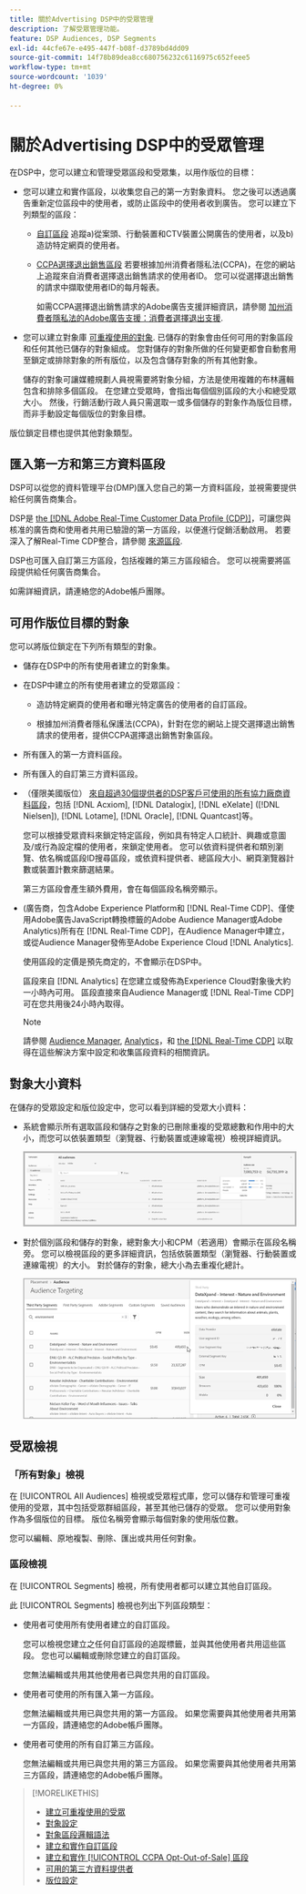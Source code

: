 ```yaml
---
title: 關於Advertising DSP中的受眾管理
description: 了解受眾管理功能。
feature: DSP Audiences, DSP Segments
exl-id: 44cfe67e-e495-447f-b08f-d3789bd4dd09
source-git-commit: 14f78b89dea8cc680756232c6116975c652feee5
workflow-type: tm+mt
source-wordcount: '1039'
ht-degree: 0%

---
```


# 關於Advertising DSP中的受眾管理

在DSP中，您可以建立和管理受眾區段和受眾集，以用作版位的目標：

* 您可以建立和實作區段，以收集您自己的第一方對象資料。 您之後可以透過廣告重新定位區段中的使用者，或防止區段中的使用者收到廣告。 您可以建立下列類型的區段：

   * [自訂區段](/help/dsp/audiences/custom-segment-create.md) 追蹤a)從案頭、行動裝置和CTV裝置公開廣告的使用者，以及b)造訪特定網頁的使用者。

   * [CCPA選擇退出銷售區段](/help/dsp/audiences/ccpa-opt-out-segment-create.md) 若要根據加州消費者隱私法(CCPA)，在您的網站上追蹤來自消費者選擇退出銷售請求的使用者ID。 您可以從選擇退出銷售的請求中擷取使用者ID的每月報表。

      如需CCPA選擇退出銷售請求的Adobe廣告支援詳細資訊，請參閱 [加州消費者隱私法的Adobe廣告支援：消費者選擇退出支援](/help/privacy/ccpa/ccpa-opt-out-of-sale.md).

* 您可以建立對象庫 [可重複使用的對象](/help/dsp/audiences/reusable-audience-create.md). 已儲存的對象會由任何可用的對象區段和任何其他已儲存的對象組成。 您對儲存的對象所做的任何變更都會自動套用至鎖定或排除對象的所有版位，以及包含儲存對象的所有其他對象。

   儲存的對象可讓媒體規劃人員視需要將對象分組，方法是使用複雜的布林邏輯包含和排除多個區段。 在您建立受眾時，會指出每個個別區段的大小和總受眾大小。 然後，行銷活動行政人員只需選取一或多個儲存的對象作為版位目標，而非手動設定每個版位的對象目標。

版位鎖定目標也提供其他對象類型。

## 匯入第一方和第三方資料區段

DSP可以從您的資料管理平台(DMP)匯入您自己的第一方資料區段，並視需要提供給任何廣告商集合。

DSP是 [the [!DNL Adobe Real-Time Customer Data Profile (CDP)]](https://experienceleague.adobe.com/docs/experience-platform/rtcdp/overview.html)，可讓您與核准的廣告商和使用者共用已驗證的第一方區段，以便進行促銷活動啟用。 若要深入了解Real-Time CDP整合，請參閱 [來源區段](/help/dsp/audiences/sources/source-about.md).

DSP也可匯入自訂第三方區段，包括複雜的第三方區段組合。 您可以視需要將區段提供給任何廣告商集合。

如需詳細資訊，請連絡您的Adobe帳戶團隊。

## 可用作版位目標的對象

您可以將版位鎖定在下列所有類型的對象。

* 儲存在DSP中的所有使用者建立的對象集。

* 在DSP中建立的所有使用者建立的受眾區段：

   * 造訪特定網頁的使用者和曝光特定廣告的使用者的自訂區段。

   * 根據加州消費者隱私保護法(CCPA)，針對在您的網站上提交選擇退出銷售請求的使用者，提供CCPA選擇退出銷售對象區段。

* 所有匯入的第一方資料區段。

* 所有匯入的自訂第三方資料區段。

* （僅限美國版位） [來自超過30個提供者的DSP客戶可使用的所有協力廠商資料區段](/help/dsp/audiences/third-party-data-providers.md)，包括 [!DNL Acxiom], [!DNL Datalogix], [!DNL eXelate] ([!DNL Nielsen]), [!DNL Lotame], [!DNL Oracle], [!DNL Quantcast]等。

   您可以根據受眾資料來鎖定特定區段，例如具有特定人口統計、興趣或意圖及/或行為設定檔的使用者，來鎖定使用者。 您可以依資料提供者和類別瀏覽、依名稱或區段ID搜尋區段，或依資料提供者、總區段大小、網頁瀏覽器計數或裝置計數來篩選結果。

   第三方區段會產生額外費用，會在每個區段名稱旁顯示。

* (廣告商，包含Adobe Experience Platform和 [!DNL Real-Time CDP]、僅使用Adobe廣告JavaScript轉換標籤的Adobe Audience Manager或Adobe Analytics)所有在 [!DNL Real-Time CDP]，在Audience Manager中建立，或從Audience Manager發佈至Adobe Experience Cloud [!DNL Analytics].

   使用區段的定價是預先商定的，不會顯示在DSP中。

   區段來自 [!DNL Analytics] 在您建立或發佈為Experience Cloud對象後大約一小時內可用。 區段直接來自Audience Manager或 [!DNL Real-Time CDP] 可在您共用後24小時內取得。

   >[!NOTE]
   >
   >請參閱 [Audience Manager](https://experienceleague.adobe.com/docs/audience-manager/user-guide/aam-home.html), [Analytics](https://experienceleague.adobe.com/docs/analytics.html)，和 [the [!DNL Real-Time CDP]](https://experienceleague.adobe.com/docs/experience-platform/rtcdp/segmentation/segment-builder-guide.html) 以取得在這些解決方案中設定和收集區段資料的相關資訊。

## 對象大小資料

在儲存的受眾設定和版位設定中，您可以看到詳細的受眾大小資料：

* 系統會顯示所有選取區段和儲存之對象的已刪除重複的受眾總數和作用中的大小，而您可以依裝置類型（瀏覽器、行動裝置或連線電視）檢視詳細資訊。

   ![合併的受眾規模](/help/dsp/assets/audience-size.png)

* 對於個別區段和儲存的對象，總對象大小和CPM（若適用）會顯示在區段名稱旁。 您可以檢視區段的更多詳細資訊，包括依裝置類型（瀏覽器、行動裝置或連線電視）的大小。 對於儲存的對象，總大小為去重複化總計。

   ![個別區段大小](/help/dsp/assets/audience-size-segment.png)

## 受眾檢視

### 「所有對象」檢視

在 [!UICONTROL All Audiences] 檢視或受眾程式庫，您可以儲存和管理可重複使用的受眾，其中包括受眾群組區段，甚至其他已儲存的受眾。 您可以使用對象作為多個版位的目標。 版位名稱旁會顯示每個對象的使用版位數。

您可以編輯、原地複製、刪除、匯出或共用任何對象。

### 區段檢視

在 [!UICONTROL Segments] 檢視，所有使用者都可以建立其他自訂區段。

此 [!UICONTROL Segments] 檢視也列出下列區段類型：

* 使用者可使用所有使用者建立的自訂區段。

   您可以檢視您建立之任何自訂區段的追蹤標籤，並與其他使用者共用這些區段。 您也可以編輯或刪除您建立的自訂區段。

   您無法編輯或共用其他使用者已與您共用的自訂區段。

* 使用者可使用的所有匯入第一方區段。

   您無法編輯或共用已與您共用的第一方區段。 如果您需要與其他使用者共用第一方區段，請連絡您的Adobe帳戶團隊。

* 使用者可使用的所有自訂第三方區段。

   您無法編輯或共用已與您共用的第三方區段。 如果您需要與其他使用者共用第三方區段，請連絡您的Adobe帳戶團隊。

>[!MORELIKETHIS]
>
>* [建立可重複使用的受眾](reusable-audience-create.md)
>* [對象設定](audience-settings.md)
>* [對象區段邏輯語法](audience-segment-logic-syntax.md)
>* [建立和實作自訂區段](custom-segment-create.md)
>* [建立和實作 [!UICONTROL CCPA Opt-Out-of-Sale] 區段](ccpa-opt-out-segment-create.md)
>* [可用的第三方資料提供者](third-party-data-providers.md)
>* [版位設定](/help/dsp/campaign-management/placements/placement-settings.md)

